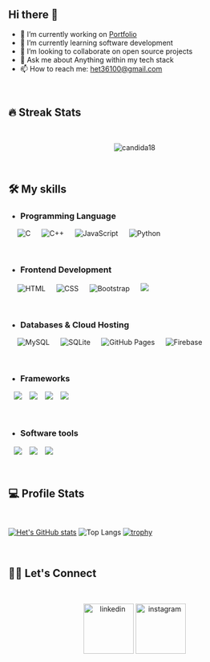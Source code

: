 ## Hi there 👋
- 🔭 I’m currently working on [Portfolio](https://github.com/het03/Portfolio.git)
- 🌱 I’m currently learning software development
- 👯 I’m looking to collaborate on open source projects
- 💬 Ask me about Anything within my tech stack
- 📫 How to reach me: het36100@gmail.com

<br />

## 🔥 Streak Stats
<br />

<p align="center"><img align="center" src="https://github-readme-streak-stats.herokuapp.com/?user=het03&theme=radical" alt="candida18" /></p>

<br />

## 🛠️ My skills

- ### Programming Language

<p align="left"> 
  &emsp; 
    <img alt="C" src="https://img.shields.io/badge/C%20-%232370ED.svg?logo=c&logoColor=white">
  &emsp;
    <img alt="C++" src="https://img.shields.io/badge/C++%20-%2300599C.svg?logo=c%2B%2B&logoColor=white">
  &emsp;
     <img alt="JavaScript" src="https://img.shields.io/badge/JavaScript%20-%23F7DF1E.svg?logo=javascript&logoColor=black">
  &emsp;
    <img alt="Python" src="https://img.shields.io/badge/Python%20-%2314354C.svg?logo=python&logoColor=white">
  &emsp;
</p>

<br>

- ### Frontend Development

<p align="left"> 
  &emsp; 
   <img alt="HTML" src="https://img.shields.io/badge/HTML5%20-%23E34F26.svg?logo=html5&logoColor=white">
  &emsp;
    <img alt="CSS" src="https://img.shields.io/badge/CSS%20-%231572B6.svg?logo=css3&logoColor=white">
   &emsp;
    <img alt="Bootstrap" src="https://img.shields.io/badge/Bootstrap-%23563D7C.svg?style=flat&logo=bootstrap&logoColor=white"/>
  &emsp; 
    <img src="https://img.shields.io/badge/typescript-%23007ACC.svg?style=for-the-badge&logo=typescript&logoColor=white">
</p>

<br>

- ### Databases & Cloud Hosting

<p align="left">
  &emsp;
    <img alt="MySQL" src="https://img.shields.io/badge/MySQL-00000F?style=flat&logo=mysql&logoColor=white">
  &emsp;
    <img alt="SQLite" src ="https://img.shields.io/badge/SQLite-07405E?style=flat&logo=sqlite&logoColor=white"/>
  &emsp;
    <img alt="GitHub Pages" src="https://img.shields.io/badge/GitHub%20Pages-%23327FC7.svg?style=flat&logo=github&logoColor=white">
  &emsp;
    <img alt="Firebase" src ="https://img.shields.io/badge/Firebase-ffca28?style=flate&logo=firebase&logoColor=black">
</p>

<br>

- ### Frameworks

<p align="left">
  &ensp;
    <img src="https://img.shields.io/badge/Next-black?style=for-the-badge&logo=next.js&logoColor=white">
   &ensp;
    <img src="https://img.shields.io/badge/react-%2320232a.svg?style=for-the-badge&logo=react&logoColor=%2361DAFB">
  &ensp;
    <img src="https://img.shields.io/badge/react_native-%2320232a.svg?style=for-the-badge&logo=react&logoColor=%2361DAFB">
    &ensp;
    <img src="https://img.shields.io/badge/node.js-6DA55F?style=for-the-badge&logo=node.js&logoColor=white">
</p>

<br>

- ### Software tools

<p align="left">
  &ensp;
    <img src="https://img.shields.io/badge/adobe-%23FF0000.svg?style=for-the-badge&logo=adobe&logoColor=white">
   &ensp;
    <img src="https://img.shields.io/badge/figma-%23F24E1E.svg?style=for-the-badge&logo=figma&logoColor=white">
  &ensp;
    <img src="https://img.shields.io/badge/Framer-black?style=for-the-badge&logo=framer&logoColor=blue">
</p>

<br />

## 💻 Profile Stats
<br />

[![Het's GitHub stats](https://github-readme-stats.vercel.app/api?username=het03&theme=radical)](https://github.com/het03/github-readme-stats)
![Top Langs](https://github-readme-stats.vercel.app/api/top-langs/?username=het03&layout=compact&theme=radical)
[![trophy](https://github-profile-trophy.vercel.app/?username=het03&theme=radical)](https://github.com/het03/github-profile-trophy) 

<br />

## 🙋‍♀️ Let's Connect
<br>


<p align="center">
	<a href="https://linkedin.com/in/het-gajera"><img width="100" height="100" src="https://img.icons8.com/plasticine/100/linkedin.png" alt="linkedin"/></a>
	<a href="https://instagram.com/het03_"><img width="100" height="100" src="https://img.icons8.com/plasticine/100/instagram.png" alt="instagram"/></a>
</p>
